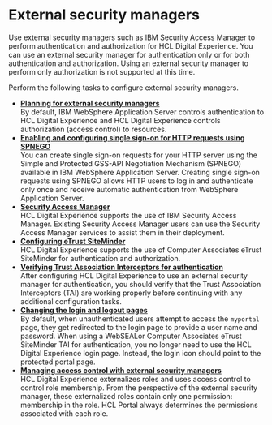 # External security managers

Use external security managers such as IBM Security Access Manager to perform authentication and authorization for HCL Digital Experience. You can use an external security manager for authentication only or for both authentication and authorization. Using an external security manager to perform only authorization is not supported at this time.

Perform the following tasks to configure external security managers.

-   **[Planning for external security managers](../external_sec_mgmt/planning_esm/index.md)**  
By default, IBM WebSphere Application Server controls authentication to HCL Digital Experience and HCL Digital Experience controls authorization \(access control\) to resources.
-   **[Enabling and configuring single sign-on for HTTP requests using SPNEGO](../external_sec_mgmt/enable_spnego/index.md)**  
You can create single sign-on requests for your HTTP server using the Simple and Protected GSS-API Negotiation Mechanism \(SPNEGO\) available in IBM WebSphere Application Server. Creating single sign-on requests using SPNEGO allows HTTP users to log in and authenticate only once and receive automatic authentication from WebSphere Application Server.
-   **[Security Access Manager](../external_sec_mgmt/security_access_manager/index.md)**  
HCL Digital Experience supports the use of IBM Security Access Manager. Existing Security Access Manager users can use the Security Access Manager services to assist them in their deployment.
-   **[Configuring eTrust SiteMinder](../external_sec_mgmt/etrust_siteminder/index.md)**  
HCL Digital Experience supports the use of Computer Associates eTrust SiteMinder for authentication and authorization.
-   **[Verifying Trust Association Interceptors for authentication](../external_sec_mgmt/verify_tai.md)**  
After configuring HCL Digital Experience to use an external security manager for authentication, you should verify that the Trust Association Interceptors \(TAI\) are working properly before continuing with any additional configuration tasks.
-   **[Changing the login and logout pages](../external_sec_mgmt/sec_chg_login.md)**  
By default, when unauthenticated users attempt to access the `myportal` page, they get redirected to the login page to provide a user name and password. When using a WebSEALor Computer Associates eTrust SiteMinder TAI for authentication, you no longer need to use the HCL Digital Experience login page. Instead, the login icon should point to the protected portal page.
-   **[Managing access control with external security managers](../external_sec_mgmt/man_acc_ext.md)**  
HCL Digital Experience externalizes roles and uses access control to control role membership. From the perspective of the external security manager, these externalized roles contain only one permission: membership in the role. HCL Portal always determines the permissions associated with each role.
